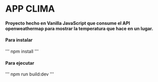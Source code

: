 # APP CLIMA

#### Proyecto hecho en Vanilla JavaScript que consume el API openweathermap para mostrar la temperatura que hace en un lugar.

#### Para instalar

'''
npm install
'''

#### Para ejecutar

'''
npm run build:dev
'''
